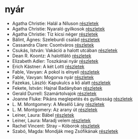 # nyár

- Agatha Christie: Halál a Níluson [részletek](_details/Agatha%20Christie.md#id_75)
- Agatha Christie: Nyaraló gyilkosok [részletek](_details/Agatha%20Christie.md#id_73)
- Agatha Christie: Tíz kicsi néger [részletek](_details/Agatha%20Christie.md#id_79)
- Bálint, Ágnes: Szeleburdi család [részletek](_details/B%C3%A1lint%2C%20%C3%81gnes.md#id_161)
- Cassandra Clare: Csontváros [részletek](_details/Cassandra%20Clare.md#id_635)
- Csukás, István: Vakáció a halott utcában [részletek](_details/Csuk%C3%A1s%2C%20Istv%C3%A1n.md#id_1412)
- Dean R. Koontz: A halottlátó [részletek](_details/Dean%20R.%20Koontz.md#id_1069)
- Elizabeth Adler: Toszkánai nyár [részletek](_details/Elizabeth%20Adler.md#id_1211)
- Erich Kästner: A két Lotti [részletek](_details/Erich%20K%C3%A4stner.md#id_1199)
- Fable, Vavyan: A pokol is elnyeli [részletek](_details/Fable%2C%20Vavyan.md#id_176)
- Fable, Vavyan: Mogorva nyár [részletek](_details/Fable%2C%20Vavyan.md#id_1152)
- Fazekas, László: Kapukulcs a kő alatt [részletek](_details/Fazekas%2C%20L%C3%A1szl%C3%B3.md#id_1271)
- Fekete, István: Hajnal Badányban [részletek](_details/Fekete%2C%20Istv%C3%A1n.md#id_729)
- Gerald Durrell: Szamártolvajok [részletek](_details/Gerald%20Durrell.md#id_874)
- Joanne Fluke: Pikáns meglepetés és gyilkosság [részletek](_details/Joanne%20Fluke.md#id_623)
- L. M. Montgomery: A Mesélő Lány [részletek](_details/L.%20M.%20Montgomery.md#id_492)
- L. M. Montgomery: Az arany út [részletek](_details/L.%20M.%20Montgomery.md#id_491)
- Leiner, Laura: Bábel [részletek](_details/Leiner%2C%20Laura.md#id_644)
- Leiner, Laura: Maradj velem [részletek](_details/Leiner%2C%20Laura.md#id_1477)
- Rachel Vincent: Stray – Kóborok [részletek](_details/Rachel%20Vincent.md#id_428)
- Szabó, Magda: Mondják meg Zsófikának [részletek](_details/Szab%C3%B3%2C%20Magda.md#id_1346)